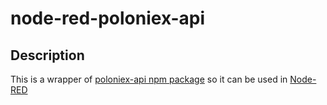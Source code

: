 # node-red-poloniex-api

## Description
This is a wrapper of [poloniex-api npm package](https://www.npmjs.com/package/poloniex-api) so it can be used in [Node-RED](https://nodered.org)